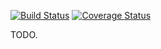 [![Build Status](https://travis-ci.org/bmullan91/evt-emitter.svg?branch=master)](https://travis-ci.org/bmullan91/evt-emitter) [![Coverage Status](https://coveralls.io/repos/bmullan91/evt-emitter/badge.png)](https://coveralls.io/r/bmullan91/evt-emitter)

TODO.